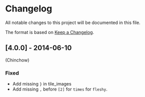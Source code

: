 # Changelog
All notable changes to this project will be documented in this file.

The format is based on [Keep a Changelog](https://keepachangelog.com/en/1.0.0/).


## [4.0.0] - 2014-06-10
(Chinchow)
### Fixed
- Add missing `}` in tile_images
- Add missing `,` before `[2]` for `times` for `fleshy`.
